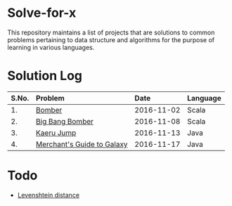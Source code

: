 # Solve-for-x
This repository maintains a list of projects that are solutions to common problems pertaining to data structure and algorithms for the purpose of learning in various languages.

# Solution Log

| S.No. | Problem | Date | Language| 
|:------|:--------|:-----|:--------|
| 1. | [Bomber](https://github.com/codingkapoor/solve-for-x/tree/master/scala/problems#the-bomber-algorithm) | 2016-11-02 | Scala |
| 2. | [Big Bang Bomber](https://github.com/codingkapoor/solve-for-x/tree/master/scala/problems#the-big-bang-bomber-algorithm) | 2016-11-08 | Scala |
| 3. | [Kaeru Jump](https://github.com/codingkapoor/solve-for-x/tree/master/java/kaeru-jump) | 2016-11-13 | Java |
| 4. | [Merchant's Guide to Galaxy](https://github.com/codingkapoor/solve-for-x/tree/master/java/merchants-guide-to-galaxy) | 2016-11-17 | Java |

# Todo
- [Levenshtein distance](https://en.wikipedia.org/wiki/Levenshtein_distance)
